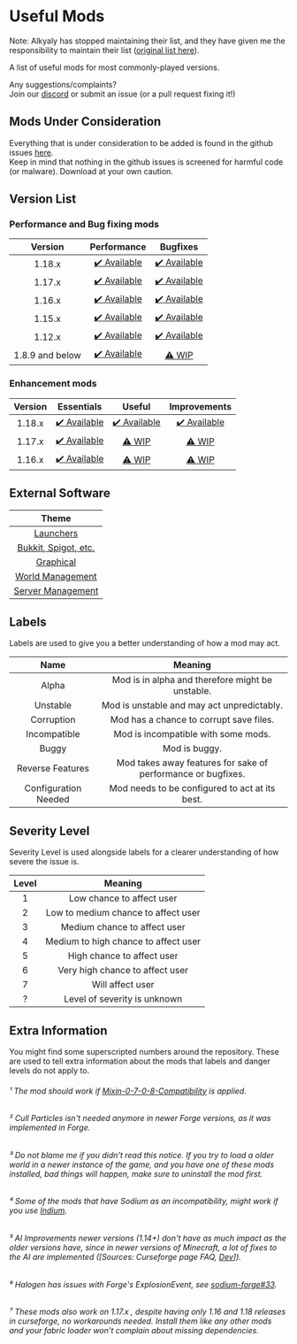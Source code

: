# Useful Mods
Note: Alkyaly has stopped maintaining their list, and they have given me the responsibility to maintain their list ([original list here](https://gist.github.com/alkyaly/02830c560d15256855bc529e1e232e88)).

A list of useful mods for most commonly-played versions.<br>

Any suggestions/complaints?<br>
Join our [discord](https://discord.gg/8nzHYhVUQS) or submit an issue (or a pull request fixing it!)

## Mods Under Consideration
Everything that is under consideration to be added is found in the github issues [here](https://github.com/NordicGamerFE/usefulmods/issues/).<br>
Keep in mind that nothing in the github issues is screened for harmful code (or malware). Download at your own caution.

## Version List

### Performance and Bug fixing mods
| Version | Performance | Bugfixes |
| :-: | :-: | :-: |
| 1.18.x | [✔️ Available](Performance/Performance118.md) | [✔️ Available](BugFixes/BugFixes118.md)
| 1.17.x | [✔️ Available](Performance/Performance117.md) | [✔️ Available](BugFixes/BugFixes117.md)
| 1.16.x | [✔️ Available](Performance/Performance116.md) | [✔️ Available](BugFixes/BugFixes116.md)
| 1.15.x | [✔️ Available](Performance/Performance115.md) | [✔️ Available](BugFixes/BugFixes115.md)
| 1.12.x | [✔️ Available](Performance/Performance112.md) | [✔️ Available](BugFixes/BugFixes112.md)
| 1.8.9 and below | [✔️ Available](Performance/PerformanceOld.md) | [⚠️ WIP](BugFixes/BugFixesOld.md)

### Enhancement mods
| Version | Essentials | Useful | Improvements |
| :-: | :-: | :-: | :-: |
| 1.18.x | [✔️ Available](Enhancements/Essentials/Essentials118.md) | [✔️ Available](Enhancements/Useful/Useful118.md) | [✔️ Available](Enhancements/Improvements/Improvements118.md) |
| 1.17.x | [✔️ Available](Enhancements/Essentials/Essentials117.md) | [⚠️ WIP](Enhancements/Useful/Useful117.md) | [⚠️ WIP](Enhancements/Improvements/Improvements117.md) |
| 1.16.x | [✔️ Available](Enhancements/Essentials/Essentials116.md) | [⚠️ WIP](Enhancements/Useful/Useful116.md) | [⚠️ WIP](Enhancements/Improvements/Improvements116.md) |

## External Software
| Theme |
| :---: |
| [Launchers](Software/SoftwareLaunchers.md) |
| [Bukkit, Spigot, etc.](Software/SoftwareBukkitSpigotETC.md) |
| [Graphical](Software/SoftwareGraphical.md) |
| [World Management](Software/SoftwareWorldManagement.md) |
| [Server Management](Software/SoftwareServerManagement.md) |

## Labels
Labels are used to give you a better understanding of how a mod may act.

| Name | Meaning |
| :--: | :-----: |
| Alpha | Mod is in alpha and therefore might be unstable. |
| Unstable | Mod is unstable and may act unpredictably. |
| Corruption | Mod has a chance to corrupt save files. |
| Incompatible | Mod is incompatible with some mods. |
| Buggy | Mod is buggy. |
| Reverse Features | Mod takes away features for sake of performance or bugfixes. |
| Configuration Needed | Mod needs to be configured to act at its best. |

## Severity Level
Severity Level is used alongside labels for a clearer understanding of how severe the issue is.

| Level | Meaning |
| :---: | :-----: |
| 1 | Low chance to affect user |
| 2 | Low to medium chance to affect user |
| 3 | Medium chance to affect user |
| 4 | Medium to high chance to affect user |
| 5 | High chance to affect user |
| 6 | Very high chance to affect user |
| 7 | Will affect user |
| ? | Level of severity is unknown |

## Extra Information
You might find some superscripted numbers around the repository. These are used to tell extra information about the mods that labels and danger levels do not apply to.
&nbsp;

###### ¹ The mod should work if [Mixin-0-7-0-8-Compatibility](https://www.curseforge.com/minecraft/mc-mods/mixin-0-7-0-8-compatibility) is applied. 
###### ² Cull Particles isn't needed anymore in newer Forge versions, as it was implemented in Forge.
###### ³ Do not blame me if you didn't read this notice. *If you try to load a older world in a newer instance of the game, and you have one of these mods installed, bad things will happen*, make sure to uninstall the mod first.
###### ⁴ Some of the mods that have Sodium as an incompatibility, might work if you use [Indium](https://modrinth.com/mod/indium).
###### ⁵ AI Improvements newer versions (1.14+) don't have as much impact as the older versions have, since in newer versions of Minecraft, a lot of fixes to the AI are implemented ([Sources: Curseforge page FAQ, [Dev](https://media.discordapp.net/attachments/254806806516203520/831525756143534150/unknown.png)]).
###### ⁶ Halogen has issues with Forge's ExplosionEvent, see [sodium-forge#33](https://github.com/spoorn/sodium-forge/issues/33).
###### ⁷ These mods also work on 1.17.x , despite having only 1.16 and 1.18 releases in curseforge, no workarounds needed. Install them like any other mods and your fabric loader won't complain about missing dependencies.
